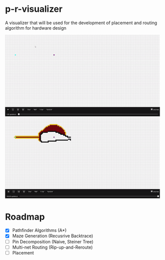 # p-r-visualizer
A visualizer that will be used for the development of placement and routing algorithm for hardware design

![Simple Routing](./assets/straight-line-routing.gif)
![Complex Routing](./assets/complex-routing.gif)

# Roadmap
- [x] Pathfinder Algorithms (A*)
- [x] Maze Generation (Recusrive Backtrace)
- [ ] Pin Decomposition (Naive, Steiner Tree)
- [ ] Multi-net Routing (Rip-up-and-Reroute)
- [ ] Placement
